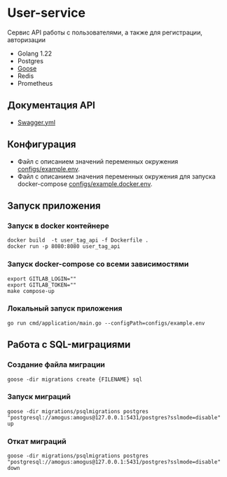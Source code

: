 # User-service
Сервис API работы с пользователями, а также для регистрации, авторизации

* Golang 1.22
* Postgres
* [Goose](https://github.com/pressly/goose)
* Redis
* Prometheus

## Документация API
* [Swagger.yml](docs%2Fswagger.yml)

## Конфигурация
* Файл с описанием значений переменных окружения [configs/example.env](configs%2Fexample.env).
* Файл с описанием значения переменных окружения для запуска docker-compose [configs/example.docker.env](configs%2Fexample.docker.env).

## Запуск приложения

### Запуск в docker контейнере

```
docker build  -t user_tag_api -f Dockerfile .
docker run -p 8080:8080 user_tag_api
```

### Запуск docker-compose со всеми зависимостями
```
export GITLAB_LOGIN=""
export GITLAB_TOKEN=""
make compose-up
```

### Локальный запуск приложения

```shell
go run cmd/application/main.go --configPath=configs/example.env
```

## Работа с SQL-миграциями

### Создание файла миграции
```
goose -dir migrations create {FILENAME} sql
```

### Запуск миграций
```shell
goose -dir migrations/psqlmigrations postgres "postgresql://amogus:amogus@127.0.0.1:5431/postgres?sslmode=disable" up
```

### Откат миграций
```shell
goose -dir migrations/psqlmigrations postgres "postgresql://amogus:amogus@127.0.0.1:5431/postgres?sslmode=disable" down
```